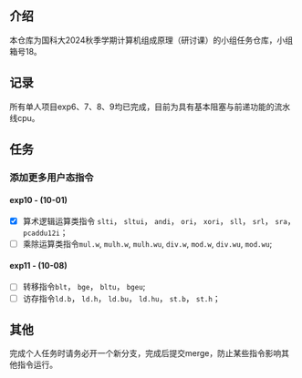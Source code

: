 ## 介绍
本仓库为国科大2024秋季学期计算机组成原理（研讨课）的小组任务仓库，小组箱号18。

## 记录
所有单人项目exp6、7、8、9均已完成，目前为具有基本阻塞与前递功能的流水线cpu。

## 任务

### 添加更多用户态指令
#### exp10   - (10-01)
- [x]  算术逻辑运算类指令 `slti`， `sltui`， `andi`， `ori`， `xori`， `sll`， `srl`， `sra`， `pcaddu12i`；
- [ ]  乘除运算类指令`mul.w`, `mulh.w`, `mulh.wu`, `div.w`, `mod.w`, `div.wu`, `mod.wu`;
#### exp11   - (10-08)
- [ ]  转移指令`blt`， `bge`， `bltu`， `bgeu`;
- [ ]  访存指令`ld.b`， `ld.h`， `ld.bu`， `ld.hu`， `st.b`， `st.h`；

## 其他
完成个人任务时请务必开一个新分支，完成后提交merge，防止某些指令影响其他指令运行。
